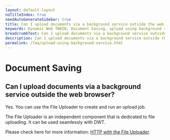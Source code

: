 ```yaml
---
layout: default-layout
noTitleIndex: true
needAutoGenerateSidebar: true
title: Can I upload documents via a background service outside the web browser?
keywords: Dynamic Web TWAIN, Document Saving, upload using background service
breadcrumbText: Can I upload documents via a background service outside the web browser?
description: Can I upload documents via a background service outside the web browser?
permalink: /faq/upload-using-background-service.html
---
```


# Document Saving

## Can I upload documents via a background service outside the web browser?

Yes. You can use the File Uploader to create and run an upload job.

The File Uploader is an independent component that is dedicated to file uploading. It can be used seamlessly with DWT.

Please check here for more information: <a href="{{site.indepth}}features/output.html#http-with-the-file-uploader" target="_blank">HTTP with the File Uploader</a>.
